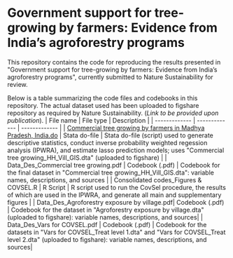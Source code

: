 # Government support for tree-growing by farmers: Evidence from India’s agroforestry programs
This repository contains the code for reproducing the results presented in "Government support for tree-growing by farmers: Evidence from India’s agroforestry programs", currently submitted to Nature Sustainability for review.

Below is a table summarizing the code files and codebooks in this repository. The actual dataset used has been uploaded to figshare repository as required by Nature Sustainability. (*Link to be provided upon publication*).
| File name  | File type | Description |
| ------------- | ------------- | ------------- |
| [Commercial tree growing by farmers in Madhya Pradesh, India.do](https://github.com/zhixianluo/zhixianluotest/blob/main/code/Commercial%20tree%20growing%20by%20farmers%20in%20Madhya%20Pradesh%2C%20India.do) | Stata do-file  | Stata do-file (script) used to generate descriptive statistics, conduct inverse probability weighted regession analysis (IPWRA), and estimate lasso prediction models; uses "Commercial tree growing_HH_Vill_GIS.dta" (uploaded to figshare) |
| Data_Des_Commercial tree growing.pdf  | Codebook (.pdf)  | Codebook for the final dataset in "Commercial tree growing_HH_Vill_GIS.dta": variable names, descriptions, and sources |
| Consolidated codes_Figures & COVSEL.R | R Script | R script used to run the CovSel procedure, the results of which are used in the IPWRA, and generate all main and supplementary figures |
| Data_Des_Agroforestry exposure by village.pdf| Codebook (.pdf) | Codebook for the dataset in "Agroforestry exposure by village.dta" (uploaded to figshare): variable names, descriptions, and sources|
| Data_Des_Vars for COVSEL.pdf | Codebook (.pdf) | Codebook for the datasets in "Vars for COVSEL_Treat level 1.dta" and "Vars for COVSEL_Treat level 2.dta" (uploaded to figshare): variable names, descriptions, and sources|
